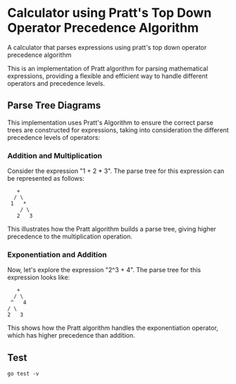 # Calculator using Pratt's Top Down Operator Precedence Algorithm

A calculator that parses expressions using pratt's top down operator precedence algorithm

This is an implementation of Pratt algorithm for parsing mathematical expressions, providing a flexible and efficient way to handle different operators and precedence levels.

## Parse Tree Diagrams

This implementation uses Pratt's Algorithm to ensure the correct parse trees are constructed for expressions, taking into consideration the different precedence levels of operators:

### Addition and Multiplication

Consider the expression "1 + 2 * 3". The parse tree for this expression can be represented as follows:

```
   +
  / \
 1   *
    / \
   2   3
```

This illustrates how the Pratt algorithm builds a parse tree, giving higher precedence to the multiplication operation.

### Exponentiation and Addition

Now, let's explore the expression "2^3 + 4". The parse tree for this expression looks like:

```
   +
  / \
 ^   4
/ \
2   3
```

This shows how the Pratt algorithm handles the exponentiation operator, which has higher precedence than addition.

<!-- ## Features

- Support for basic arithmetic operations: addition, subtraction, multiplication, division.
- Exponentiation operator (`^`) for calculating powers.
- Easily extensible for adding new operators.
- Error handling for undefined variables and other parsing errors. -->

<!-- ## Installation

To use this calculator in your Golang project, you can import it as a package:

```go
import "github.com/yourusername/calculator"
```

If you haven't already, initialize your Go module:

```bash
go mod init yourmodule
```

Then run:

```bash
go get github.com/yourusername/calculator
```

## Usage

```go
package main

import (
	"fmt"
	"github.com/yourusername/calculator"
)

func main() {
	// Create a parser
	parser := calculator.CreateParser("3 + 4 * 2 / (1 - 5)^2")

	// Parse and calculate the result
	result := parser.Calculate()

	fmt.Println("Result:", result)
}
``` -->

## Test

```
go test -v
```

<!-- ## Contributing

If you'd like to contribute to the development of this calculator, please follow these guidelines:

1. Fork the repository.
2. Create a new branch for your feature or bug fix.
3. Make your changes and submit a pull request.

## License

This project is licensed under the MIT License - see the [LICENSE](LICENSE) file for details. -->